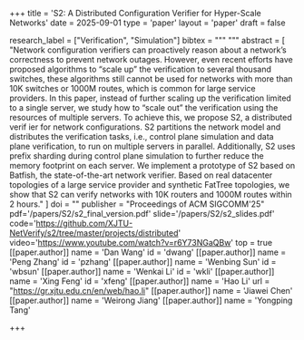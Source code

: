 +++
title = 'S2: A Distributed Configuration Verifier for Hyper-Scale Networks'
date = 2025-09-01
type = 'paper'
layout = 'paper'
draft = false

research_label = ["Verification", "Simulation"]
bibtex = """
"""
abstract = [
    "Network configuration verifiers can proactively reason about a network’s correctness to prevent network outages. However, even recent efforts have proposed algorithms to “scale up” the verification to several thousand switches, these algorithms still cannot be used for networks with more than 10K switches or 1000M routes, which is common for large service providers. In this paper, instead of further scaling up the verification limited to a single server, we study how to “scale out” the verification using the resources of multiple servers. To achieve this, we propose S2, a distributed verif ier for network configurations. S2 partitions the network model and distributes the verification tasks, i.e., control plane simulation and data plane verification, to run on multiple servers in parallel. Additionally, S2 uses prefix sharding during control plane simulation to further reduce the memory footprint on each server. We implement a prototype of S2 based on Batfish, the state-of-the-art network verifier. Based on real datacenter topologies of a large service provider and synthetic FatTree topologies, we show that S2 can verify networks with 10K routers and 1000M routes within 2 hours."
]
doi = ""
publisher = "Proceedings of ACM SIGCOMM'25"
pdf='/papers/S2/s2_final_version.pdf'
slide='/papers/S2/s2_slides.pdf'
code='https://github.com/XJTU-NetVerify/s2/tree/master/projects/distributed'
video='https://www.youtube.com/watch?v=r6Y73NGaQBw'
top = true
[[paper.author]]
    name = 'Dan Wang'
    id = 'dwang'
[[paper.author]]
    name = 'Peng Zhang'
    id = 'pzhang'
[[paper.author]]
    name = 'Wenbing Sun'
    id = 'wbsun'
[[paper.author]]
    name = 'Wenkai Li'
    id = 'wkli'
[[paper.author]]
    name = 'Xing Feng'
    id = 'xfeng'
[[paper.author]]
    name = 'Hao Li'
    url = "https://gr.xjtu.edu.cn/en/web/hao.li"
[[paper.author]]
    name = 'Jiawei Chen'
[[paper.author]]
    name = 'Weirong Jiang'
[[paper.author]]
    name = 'Yongping Tang'

+++